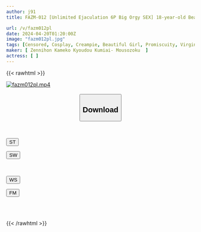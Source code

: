 ```yaml
---
author: j91
title: FAZM-012 [Unlimited Ejaculation 6P Big Orgy SEX] 18-year-old Beautiful Girl Layer From Tokyo VS 5 Unpopular Boys [Continuous D Kiss & Irama → Unlimited Insertion Of Extremely Thick Shaved Pussy] + 3-feature SP Including The Best Loss Document Of A 40-year-old Virgin

url: /v/fazm012pl
date: 2024-04-20T01:20:00Z
image: "fazm012pl.jpg"
tags: [Censored, Cosplay, Creampie, Beautiful Girl, Promiscuity, Virgin Man	]
maker: [ Zennihon Kameko Kyoudou Kumiai- Mousozoku  ]
actress: [ ]
---
```



{{< rawhtml >}}

<div class="video" data-videoid="BLkYaZv4Dxcyz2y">
    <a href="javascript:;">
        <img src="/v/fazm012pl/fazm012pl.jpg" width="WIDTH" height="HEIGHT" alt="fazm012pl.mp4" loading="lazy">
    </a>
</div>

<script type="text/javascript" src="https://j91.asia/asset/on-demand-st.js"></script>

<br>
  <link rel="stylesheet" href="https://j91.asia/asset/bs5.css">
  
  <center>
  <button class="btn btn-primary" type="button" data-bs-toggle="collapse" data-bs-target=".multi-collapse" aria-expanded="false" aria-controls="multiCollapseExample1 multiCollapseExample2"><h2>Download</h2></button></center>
</p>
<div class="row">
  <div class="col">
    <div class="collapse multi-collapse" id="multiCollapseExample1">
      <div class="card card-body">
	      	      <br>
<div class="buttons">  
<p><a href="https://streamtape.to/v/BLkYaZv4Dxcyz2y" target="_blank"><button class="btn-hover color-3"><i class="fa fa-download"></i> ST</button></a></p>
<p><a href="https://asnwish.com/c0ucqbu9j2bz" target="_blank"><button class="btn-hover color-2"><i class="fa fa-download"></i> SW</button></a></p></div>
    </div>
  </div>
</div>
  <div class="col">
    <div class="collapse multi-collapse" id="multiCollapseExample2">
      <div class="card card-body">
	      <br>
<div class="buttons">
<p><a href="javascript:;"><button class="btn-hover color-9"><i class="fa fa-download"></i> WS</button></a></p>
<p><a href="javascript:;"><button class="btn-hover color-8"><i class="fa fa-download"></i> FM</button></a></p></div>
<br><br>
      </div>
    </div>
  </div>
</div>

{{< /rawhtml >}}